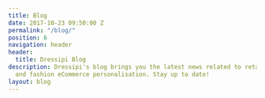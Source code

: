 ```yaml
---
title: Blog
date: 2017-10-23 09:50:00 Z
permalink: "/blog/"
position: 6
navigation: header
header:
  title: Dressipi Blog
description: Dressipi's blog brings you the latest news related to retail, technology
  and fashion eCommerce personalisation. Stay up to date!
layout: blog
---
```


